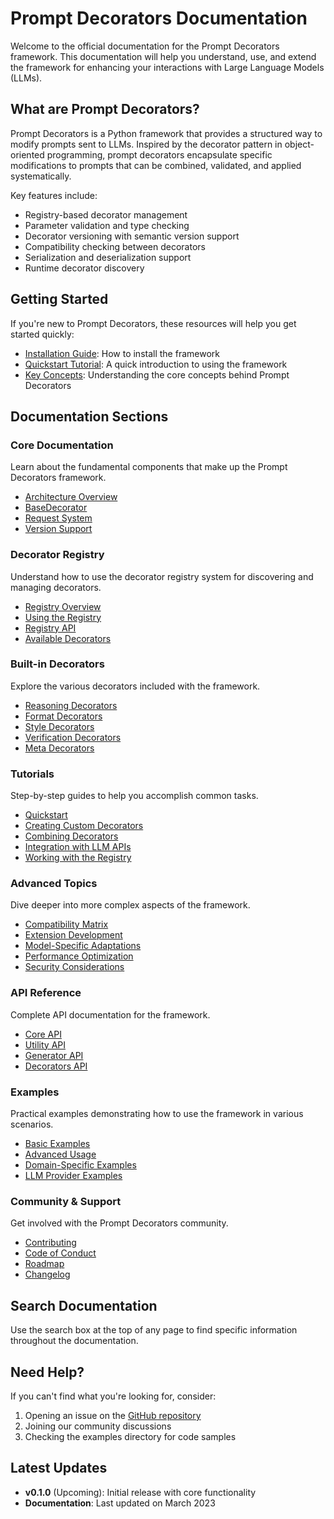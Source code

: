 # Prompt Decorators Documentation

Welcome to the official documentation for the Prompt Decorators framework. This documentation will help you understand, use, and extend the framework for enhancing your interactions with Large Language Models (LLMs).

## What are Prompt Decorators?

Prompt Decorators is a Python framework that provides a structured way to modify prompts sent to LLMs. Inspired by the decorator pattern in object-oriented programming, prompt decorators encapsulate specific modifications to prompts that can be combined, validated, and applied systematically.

Key features include:
- Registry-based decorator management
- Parameter validation and type checking
- Decorator versioning with semantic version support
- Compatibility checking between decorators
- Serialization and deserialization support
- Runtime decorator discovery

## Getting Started

If you're new to Prompt Decorators, these resources will help you get started quickly:

- [Installation Guide](/installation.html): How to install the framework
- [Quickstart Tutorial](/tutorials/quickstart.html): A quick introduction to using the framework
- [Key Concepts](/concepts.html): Understanding the core concepts behind Prompt Decorators

## Documentation Sections

### Core Documentation
Learn about the fundamental components that make up the Prompt Decorators framework.

- [Architecture Overview](/architecture.html)
- [BaseDecorator](/api/modules/prompt_decorators.core.base.html)
- [Request System](/api/modules/prompt_decorators.core.request.html)
- [Version Support](/api/modules/prompt_decorators.core.version.html)

### Decorator Registry
Understand how to use the decorator registry system for discovering and managing decorators.

- [Registry Overview](/registry/overview.html)
- [Using the Registry](/registry/usage.html)
- [Registry API](/api/modules/prompt_decorators.utils.discovery.html)
- [Available Decorators](/registry/decorators.html)

### Built-in Decorators
Explore the various decorators included with the framework.

- [Reasoning Decorators](/decorators/reasoning.html)
- [Format Decorators](/decorators/format.html)
- [Style Decorators](/decorators/style.html)
- [Verification Decorators](/decorators/verification.html)
- [Meta Decorators](/decorators/meta.html)

### Tutorials
Step-by-step guides to help you accomplish common tasks.

- [Quickstart](/tutorials/quickstart.html)
- [Creating Custom Decorators](/tutorials/creating_custom_decorator.html)
- [Combining Decorators](/tutorials/combining_decorators.html)
- [Integration with LLM APIs](/tutorials/llm_integration.html)
- [Working with the Registry](/tutorials/registry_usage.html)

### Advanced Topics
Dive deeper into more complex aspects of the framework.

- [Compatibility Matrix](/compatibility.html)
- [Extension Development](/advanced/extensions.html)
- [Model-Specific Adaptations](/advanced/model_specific.html)
- [Performance Optimization](/advanced/performance.html)
- [Security Considerations](/advanced/security.html)

### API Reference
Complete API documentation for the framework.

- [Core API](/api/modules/prompt_decorators.core.html)
- [Utility API](/api/modules/prompt_decorators.utils.html)
- [Generator API](/api/modules/prompt_decorators.generator.html)
- [Decorators API](/api/modules/prompt_decorators.decorators.html)

### Examples
Practical examples demonstrating how to use the framework in various scenarios.

- [Basic Examples](/examples/basic.html)
- [Advanced Usage](/examples/advanced.html)
- [Domain-Specific Examples](/examples/domains.html)
- [LLM Provider Examples](/examples/providers.html)

### Community & Support
Get involved with the Prompt Decorators community.

- [Contributing](/community/contributing.html)
- [Code of Conduct](/community/code_of_conduct.html)
- [Roadmap](/community/roadmap.html)
- [Changelog](/community/changelog.html)

## Search Documentation

Use the search box at the top of any page to find specific information throughout the documentation.

## Need Help?

If you can't find what you're looking for, consider:

1. Opening an issue on the [GitHub repository](https://github.com/yourusername/prompt-decorators/issues)
2. Joining our community discussions
3. Checking the examples directory for code samples

## Latest Updates

- **v0.1.0** (Upcoming): Initial release with core functionality
- **Documentation**: Last updated on March 2023 